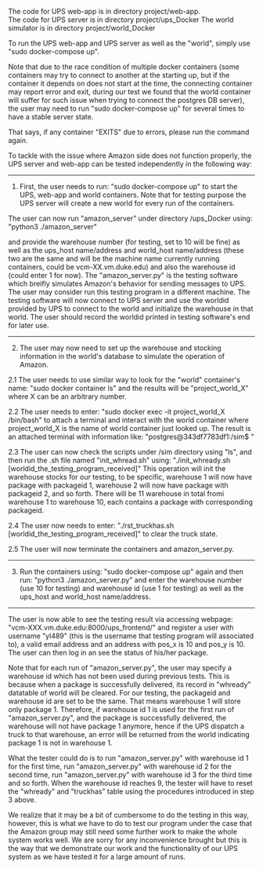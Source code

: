 The code for UPS web-app is in directory project/web-app.\
The code for UPS server is in directory project/ups_Docker
The world simulator is in directory project/world_Docker

To run the UPS web-app and UPS server as well as the "world", simply use
"sudo docker-compose up".

Note that due to the race condition of multiple docker containers (some
containers may try to connect to another at the starting up, but if the container
it depends on does not start at the time, the connecting container may report
error and exit, during our test we found that the world container will suffer for
such issue when trying to connect the postgres DB server), the user may need to
run "sudo docker-compose up" for several times to have a stable server state.

That says, if any container "EXITS" due to errors, please run the command again.


To tackle with the issue where Amazon side does not function properly, the UPS
server and web-app can be tested independently in the following way:

------------------------------------------------------------------------------------
1. First, the user needs to run:
"sudo docker-compose up"
to start the UPS, web-app and world containers.
Note that for testing purpose the UPS server will create a new world for every run
of the containers.

The user can now run "amazon_server" under directory /ups_Docker using:
"python3 ./amazon_server"

and provide the warehouse number (for testing, set to 10 will be fine) as well as
the ups_host name/address and world_host name/address (these two are the same and
will be the machine name currently running containers, could be vcm-XX.vm.duke.edu)
and also the warehouse id (could enter 1 for now).
The "amazon_server.py" is the testing software which breifly simulates Amazon's
behavior for sending messages to UPS. The user may consider run this testing
program in a different machine.
The testing software will now connect to UPS server and use the worldid provided by
UPS to connect to the world and initialize the warehouse in that world.
The user should record the worldid printed in testing software's end for later use.


------------------------------------------------------------------------------------
2. The user may now need to set up the warehouse and stocking information in the
world's database to simulate the operation of Amazon.

2.1 The user needs to use similar way to look for the "world" container's name:
"sudo docker container ls"
and the results will be "project_world_X" where X can be an arbitrary number.

2.2 The user needs to enter:
"sudo docker exec -it project_world_X /bin/bash"
to attach a terminal and interact with the world container where project_world_X is
the name of world container just looked up.
The result is an attached terminal with information like:
"postgres@343df7783df1:/sim$ "

2.3 The user can now check the scripts under /sim directory using "ls", and then
run the .sh file named "init_whread.sh" using:
"./init_whready.sh [worldid_the_testing_program_received]"
This operation will init the warehouse stocks for our testing, to be specific,
warehouse 1 will now have package with packageid 1, warehouse 2 will now have
package with packageid 2, and so forth. There will be 11 warehouse in total fromi
warehouse 1 to warehouse 10, each contains a package with corresponding packageid.

2.4 The user now needs to enter:
"./rst_truckhas.sh [worldid_the_testing_program_received]"
to clear the truck state.

2.5 The user will now terminate the containers and amazon_server.py.


------------------------------------------------------------------------------------
3. Run the containers using:
"sudo docker-compose up"
again and then run:
"python3 ./amazon_server.py"
and enter the warehouse number (use 10 for testing) and warehouse id (use 1 for
testing) as well as the ups_host and world_host name/address.


------------------------------------------------------------------------------------
The user is now able to see the testing result via accessing webpage:
"vcm-XXX.vm.duke.edu:8000/ups_frontend/"
and register a user with username "yl489" (this is the username that testing program
will associated to), a valid email address and an address with pos_x is 10 and
pos_y is 10.
The user can then log in an see the status of his/her package.

Note that for each run of "amazon_server.py", the user may specify a warehouse id
which has not been used during previous tests. This is because when a package is
successfully delivered, its record in "whready" datatable of world will be cleared.
For our testing, the packageid and warehouse id are set to be the same. That means
warehouse 1 will store only package 1. Therefore, if warehouse id 1 is used for the
first run of "amazon_server.py", and the package is successfully delivered, the
warehouse will not have package 1 anymore, hence if the UPS dispatch a truck to
that warehouse, an error will be returned from the world indicating package 1 is
not in warehouse 1.

What the tester could do is to run "amazon_server.py" with warehouse id 1 for the
first time, run "amazon_server.py" with warehouse id 2 for the second time, run
"amazon_server.py" with warehouse id 3 for the third time and so forth.
When the warehouse id reaches 9, the tester will have to reset the "whready" and
"truckhas" table using the procedures introduced in step 3 above.



We realize that it may be a bit of cumbersome to do the testing in this way,
however, this is what we have to do to test our program under the case that the
Amazon group may still need some further work to make the whole system works
well. We are sorry for any inconvenience brought but this is the way that we
demonstrate our work and the functionality of our UPS system as we have tested it
for a large amount of runs.










